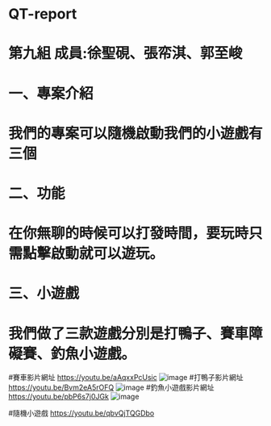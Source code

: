 # QT-report
# 第九組 成員:徐聖硯、張帟淇、郭至峻
# 一、專案介紹
# 我們的專案可以隨機啟動我們的小遊戲有三個
# 二、功能
# 在你無聊的時候可以打發時間，要玩時只需點擊啟動就可以遊玩。
# 三、小遊戲
# 我們做了三款遊戲分別是打鴨子、賽車障礙賽、釣魚小遊戲。

#賽車影片網址 https://youtu.be/aAqxxPcUsic
![image](https://github.com/user-attachments/assets/12068a48-b969-4758-8aa3-c6ca54ca940f)
#打鴨子影片網址 https://youtu.be/Bvm2eA5rOFQ
![image](https://github.com/user-attachments/assets/04074c6c-531c-4124-8c5a-e4a988db8a43)
#釣魚小遊戲影片網址 https://youtu.be/pbP6s7j0JGk
![image](https://github.com/user-attachments/assets/3ed2bccc-5010-4a2b-929f-ea96f55ffdc6)

#隨機小遊戲 https://youtu.be/qbvQjTQGDbo

